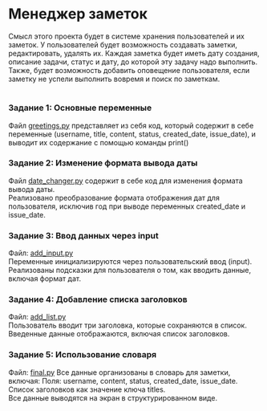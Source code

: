 # Менеджер заметок
 Смысл этого проекта будет в системе хранения пользователей и их заметок. У пользователей будет возможность создавать заметки, редактировать, удалять их. Каждая заметка будет иметь дату создания, описание задачи, статус и дату, до которой эту задачу надо выполнить. Также, будет возможность добавить оповещение пользователя, если заметку не успели выполнить вовремя и поиск по заметкам.

#
### Задание 1: Основные переменные
Файл [greetings.py](https://github.com/EVolchok-off/Note_manager/blob/main/greetings.py)
представляет из себя код, который содержит в себе переменные (username, title, content, status, created_date, issue_date), и выводит их содержание с помощью команды print()


### Задание 2: Изменение формата вывода даты
Файл [date_changer.py](https://github.com/EVolchok-off/Note_manager/blob/main/date_changer.py)
содержит в себе код для изменения формата вывода даты.\
Реализовано преобразование формата отображения дат для пользователя, исключив год при выводе переменных created_date и issue_date.


### Задание 3: Ввод данных через input
Файл: [add_input.py](https://github.com/EVolchok-off/Note_manager/blob/main/add_input.py)\
Переменные инициализируются через пользовательский ввод (input).
Реализованы подсказки для пользователя о том, как вводить данные, включая формат дат.


### Задание 4: Добавление списка заголовков
Файл: [add_list.py](https://github.com/EVolchok-off/Note_manager/blob/main/add_list.py)\
Пользователь вводит три заголовка, которые сохраняются в список.
Введенные данные отображаются, включая список заголовков.


### Задание 5: Использование словаря
Файл: [final.py](https://github.com/EVolchok-off/Note_manager/blob/main/final.py)
Все данные организованы в словарь для заметки, включая: Поля: username, content, status, created_date, issue_date.  
Список заголовков как значение ключа titles.  
Все данные выводятся на экран в структурированном виде.




